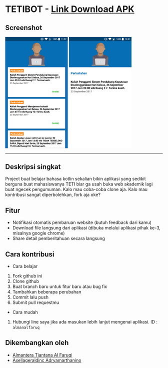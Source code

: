 # TETIBOT - [Link Download APK](https://github.com/almanalfaruq/Tetibot/releases/)
## Screenshot
<img src="https://github.com/almanalfaruq/Tetibot/blob/master/screenshot/Home.png " alt="Home Screen" width="200">  <img src="https://github.com/almanalfaruq/Tetibot/blob/master/screenshot/Click%20card%20view.png " alt="Clicked card view" width="200">


---
## Deskripsi singkat
Project buat belajar bahasa kotlin sekalian bikin aplikasi yang sedikit berguna buat mahasiswanya TETI biar ga usah buka web akademik lagi buat ngecek pengumuman. Kalo mau coba-coba clone aja. Kalo mau kontribusi sangat diperbolehkan, fork aja oke?

## Fitur
* Notifikasi otomatis pembaruan website (butuh feedback dari kamu)
* Download file langsung dari aplikasi (dibuka melalui aplikasi pihak ke-3, misalnya google chrome)
* Share detail pemberitahuan secara langsung

## Cara kontribusi
* Cara belajar
1. Fork github ini
2. Clone github
3. Buat branch baru untuk fitur baru atau bug fix
4. Tambahkan beberapa perubahan
5. Commit lalu push
6. Submit pull requestmu
* Cara mudah
1. Hubungi line saya jika ada masukan lebih lanjut mengenai aplikasi. ID : `almanalfaruq`

## Dikembangkan oleh
* [Almantera Tiantana Al Faruqi](https://www.instagram.com/almanalfaruq/ "IG-nya Alman")
* [Axellageraldinc Adryamarthanino](https://www.instagram.com/axellageraldinc/ "IG-nya Axell")

